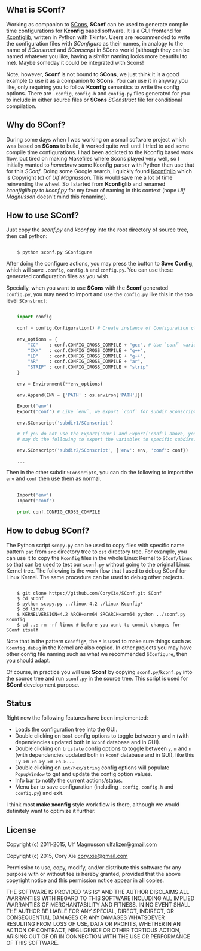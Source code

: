 ## What is SConf?

Working as companion to [SCons](http://www.scons.org/), **SConf** can be used to generate compile time configurations for **Kconfig** based software. It is a GUI frontend for [Kconfiglib](https://github.com/ulfalizer/Kconfiglib), written in Python with Tkinter. Users are recommended to write the configuration files with *SConfigure* as their names, in analogy to the name of *SConstruct* and *SConscript* in SCons world (although they can be named whatever you like, having a *similar* naming looks more beautiful to me). Maybe someday it could be integrated with Scons!

Note, however, **Sconf** is not bound to **SCons**, we just think it is a good example to use it as a companion to **SCons**. You can use it in anyway you like, only requiring you to follow **Kconfig** semantics to write the config options. There are `.config`, `config.h` and `config.py` files generated for you to include in either source files or **SCons** *SConstruct* file for conditional compilation.

## Why do SConf?

During some days when I was working on a small software project which was based on **SCons** to build, it worked quite well until I tried to add some compile time configurations. I had been addicted to the Kconfig based work flow, but tired on making Makefiles where Scons played very well, so I initially wanted to *homebrew* some Kconfig parser with Python then use that for this *SConf*. Doing some Google search, I quickly found [Kconfiglib](https://github.com/ulfalizer/Kconfiglib) which is Copyright (c) of *Ulf Magnusson*. This would save me a lot of time reinventing the wheel. So I started from **Kconfiglib** and renamed *kconfiglib.py* to *kconf.py* for my favor of naming in this context (hope *Ulf Magnusson* doesn't mind this renaming).

## How to use SConf?

Just copy the *sconf.py* and *kconf.py* into the root directory of source tree, then call python:

```console

    $ python sconf.py SConfigure 

```

After doing the configure actions, you may press the button to **Save Config**, which will save `.config`, `config.h` and `config.py`. You can use these generated configuration files as you wish.

Specially, when you want to use **SCons** with the **Sconf** generated `config.py`, you may need to import and use the `config.py` like this in the top level `SConstruct`:

```python

    import config 
    
    conf = config.Configuration() # Create instance of Configuration class
    
    env_options = {
        "CC"    : conf.CONFIG_CROSS_COMPILE + "gcc", # Use `conf` variable to access config options
        "CXX"   : conf.CONFIG_CROSS_COMPILE + "g++",
        "LD"    : conf.CONFIG_CROSS_COMPILE + "g++",
        "AR"    : conf.CONFIG_CROSS_COMPILE + "ar",
        "STRIP" : conf.CONFIG_CROSS_COMPILE + "strip"
    }
    
    env = Environment(**env_options)
    
    env.Append(ENV = {'PATH' : os.environ['PATH']})
    
    Export('env')
    Export('conf') # Like `env`, we export `conf` for subdir SConscripts
    
    env.SConscript('subdir1/SConscript')

    # If you do not use the Export('env') and Export('conf') above, you
    # may do the following to export the variables to specific subdirs.  

    env.SConscript('subdir2/SConscript', {'env': env, 'conf': conf})

    ...

```

Then in the other subdir `SConscript`s, you can do the following to import the `env` and `conf` then use them as normal.

```python
    
    Import('env')
    Import('conf')
    
    print conf.CONFIG_CROSS_COMPILE

```

## How to debug SConf?

The Python script `scopy.py` can be used to copy files with specific name pattern `pat` from `src` directory tree to `dst` directory tree. For example, you can use it to copy the `Kconfig` files in the whole Linux Kernel to `SConf/linux` so that can be used to test our `sconf.py` without going to the original Linux Kernel tree. The following is the work flow that I used to debug SConf for Linux Kernel. The same procedure can be used to debug other projects. 

```console

	$ git clone https://github.com/CoryXie/SConf.git SConf
	$ cd SConf
	$ python scopy.py ../linux-4.2 ./linux Kconfig*
	$ cd linux
	$ KERNELVERSION=4.2 ARCH=arm64 SRCARCH=arm64 python ../sconf.py Kconfig
	$ cd ..; rm -rf linux # before you want to commit changes for SConf itself

```

Note that in the pattern `Kconfig*`, the `*` is used to make sure things such as `Kconfig.debug` in the Kernel are also copied. In other projects you may have other config file naming such as what we recommended `SConfigure`, then you should adapt.

Of course, in practice you will use **Sconf** by copying `sconf.py`/`kconf.py` into the source tree and run `sconf.py` in the source tree. This script is used for **SConf** development purpose.


## Status

Right now the following features have been implemented:

* Loads the configuration tree into the GUI.
* Double clicking on `bool` config options to toggle between `y` and `n` (with dependencies updated both in `kconf` database and in GUI).
* Double clicking on `tristate` config options to toggle between `y`, `m` and `n` (with dependencies updated both in `kconf` database and in GUI), like this : `y->m->n->y->m->n->...`
* Double clicking on `int/hex/string` config options will populate `PopupWindow` to get and update the config option values.
* Info bar to notify the current actions/status.
* Menu bar to save configuration (including `.config`, `config.h` and `config.py`) and exit.

I think most **make xconfig** style work flow is there, although we would definitely want to optimize it further.

## License

Copyright (c) 2011-2015, Ulf Magnusson ulfalizer@gmail.com

Copyright (c) 2015, Cory Xie cory.xie@gmail.com

Permission to use, copy, modify, and/or distribute this software for any purpose with or without fee is hereby granted, provided that the above copyright notice and this permission notice appear in all copies.

THE SOFTWARE IS PROVIDED "AS IS" AND THE AUTHOR DISCLAIMS ALL WARRANTIES WITH REGARD TO THIS SOFTWARE INCLUDING ALL IMPLIED WARRANTIES OF MERCHANTABILITY AND FITNESS. IN NO EVENT SHALL THE AUTHOR BE LIABLE FOR ANY SPECIAL, DIRECT, INDIRECT, OR CONSEQUENTIAL DAMAGES OR ANY DAMAGES WHATSOEVER RESULTING FROM LOSS OF USE, DATA OR PROFITS, WHETHER IN AN ACTION OF CONTRACT, NEGLIGENCE OR OTHER TORTIOUS ACTION, ARISING OUT OF OR IN CONNECTION WITH THE USE OR PERFORMANCE OF THIS SOFTWARE.